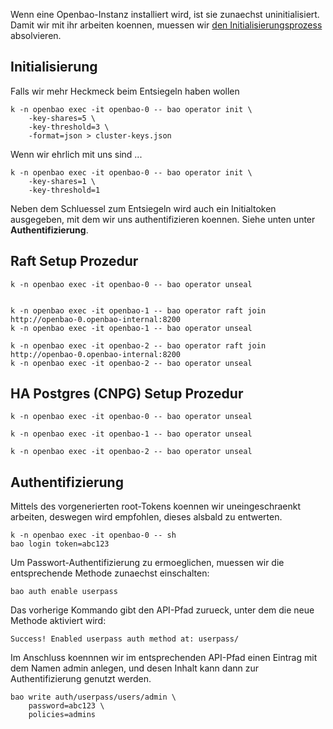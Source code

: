 Wenn eine Openbao-Instanz installiert wird, ist sie zunaechst uninitialisiert. Damit wir mit ihr arbeiten koennen, muessen wir [den Initialisierungsprozess](https://openbao.org/docs/commands/operator/init/) absolvieren.




## Initialisierung

Falls wir mehr Heckmeck beim Entsiegeln haben wollen
```
k -n openbao exec -it openbao-0 -- bao operator init \
    -key-shares=5 \
    -key-threshold=3 \
    -format=json > cluster-keys.json
```

Wenn wir ehrlich mit uns sind ...
```
k -n openbao exec -it openbao-0 -- bao operator init \
    -key-shares=1 \
    -key-threshold=1
```

Neben dem Schluessel zum Entsiegeln wird auch ein Initialtoken ausgegeben, mit dem wir uns authentifizieren koennen. Siehe unten unter **Authentifizierung**.


## Raft Setup Prozedur

```
k -n openbao exec -it openbao-0 -- bao operator unseal


k -n openbao exec -it openbao-1 -- bao operator raft join http://openbao-0.openbao-internal:8200
k -n openbao exec -it openbao-1 -- bao operator unseal

k -n openbao exec -it openbao-2 -- bao operator raft join http://openbao-0.openbao-internal:8200
k -n openbao exec -it openbao-2 -- bao operator unseal
```

## HA Postgres (CNPG) Setup Prozedur

```
k -n openbao exec -it openbao-0 -- bao operator unseal

k -n openbao exec -it openbao-1 -- bao operator unseal

k -n openbao exec -it openbao-2 -- bao operator unseal
```

## Authentifizierung

Mittels des vorgenerierten root-Tokens koennen wir uneingeschraenkt arbeiten, deswegen wird empfohlen, dieses alsbald zu entwerten.
```
k -n openbao exec -it openbao-0 -- sh
bao login token=abc123
```


Um Passwort-Authentifizierung zu ermoeglichen,  muessen wir die entsprechende Methode zunaechst einschalten:
```
bao auth enable userpass
```

Das vorherige Kommando gibt den API-Pfad zurueck, unter dem die neue Methode aktiviert wird:

```
Success! Enabled userpass auth method at: userpass/
```

Im Anschluss koennnen wir im entsprechenden API-Pfad einen Eintrag mit dem Namen admin anlegen, und desen Inhalt kann dann zur Authentifizierung genutzt werden.
```
bao write auth/userpass/users/admin \
    password=abc123 \
    policies=admins
```
